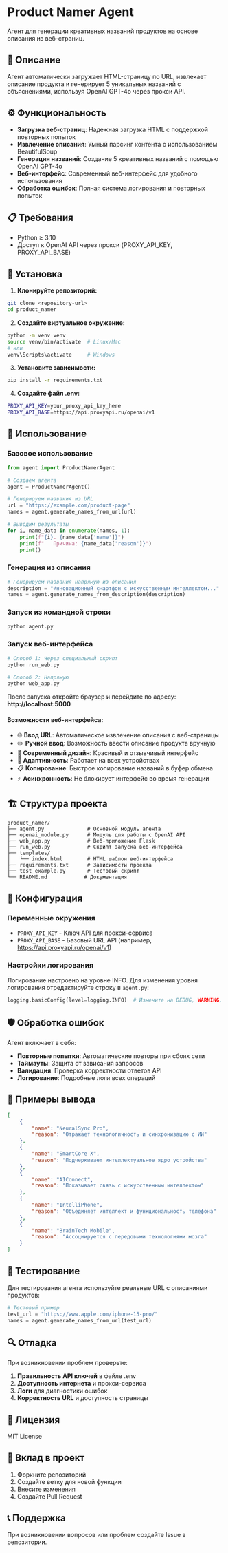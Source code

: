 # Product Namer Agent

Агент для генерации креативных названий продуктов на основе описания из веб-страниц.

## 🎯 Описание

Агент автоматически загружает HTML-страницу по URL, извлекает описание продукта и генерирует 5 уникальных названий с объяснениями, используя OpenAI GPT-4o через прокси API.

## ⚙️ Функциональность

- **Загрузка веб-страниц**: Надежная загрузка HTML с поддержкой повторных попыток
- **Извлечение описания**: Умный парсинг контента с использованием BeautifulSoup
- **Генерация названий**: Создание 5 креативных названий с помощью OpenAI GPT-4o
- **Веб-интерфейс**: Современный веб-интерфейс для удобного использования
- **Обработка ошибок**: Полная система логирования и повторных попыток

## 📋 Требования

- Python ≥ 3.10
- Доступ к OpenAI API через прокси (PROXY_API_KEY, PROXY_API_BASE)

## 🚀 Установка

1. **Клонируйте репозиторий:**
```bash
git clone <repository-url>
cd product_namer
```

2. **Создайте виртуальное окружение:**
```bash
python -m venv venv
source venv/bin/activate  # Linux/Mac
# или
venv\Scripts\activate     # Windows
```

3. **Установите зависимости:**
```bash
pip install -r requirements.txt
```

4. **Создайте файл .env:**
```bash
PROXY_API_KEY=your_proxy_api_key_here
PROXY_API_BASE=https://api.proxyapi.ru/openai/v1
```

## 📖 Использование

### Базовое использование

```python
from agent import ProductNamerAgent

# Создаем агента
agent = ProductNamerAgent()

# Генерируем названия из URL
url = "https://example.com/product-page"
names = agent.generate_names_from_url(url)

# Выводим результаты
for i, name_data in enumerate(names, 1):
    print(f"{i}. {name_data['name']}")
    print(f"   Причина: {name_data['reason']}")
    print()
```

### Генерация из описания

```python
# Генерируем названия напрямую из описания
description = "Инновационный смартфон с искусственным интеллектом..."
names = agent.generate_names_from_description(description)
```

### Запуск из командной строки

```bash
python agent.py
```

### Запуск веб-интерфейса

```bash
# Способ 1: Через специальный скрипт
python run_web.py

# Способ 2: Напрямую
python web_app.py
```

После запуска откройте браузер и перейдите по адресу: **http://localhost:5000**

#### Возможности веб-интерфейса:

- 🌐 **Ввод URL**: Автоматическое извлечение описания с веб-страницы
- ✏️ **Ручной ввод**: Возможность ввести описание продукта вручную
- 🎨 **Современный дизайн**: Красивый и отзывчивый интерфейс
- 📱 **Адаптивность**: Работает на всех устройствах
- 📋 **Копирование**: Быстрое копирование названий в буфер обмена
- ⚡ **Асинхронность**: Не блокирует интерфейс во время генерации

## 🏗️ Структура проекта

```
product_namer/
├── agent.py              # Основной модуль агента
├── openai_module.py      # Модуль для работы с OpenAI API
├── web_app.py            # Веб-приложение Flask
├── run_web.py            # Скрипт запуска веб-интерфейса
├── templates/
│   └── index.html        # HTML шаблон веб-интерфейса
├── requirements.txt      # Зависимости проекта
├── test_example.py       # Тестовый скрипт
└── README.md            # Документация
```

## 🔧 Конфигурация

### Переменные окружения

- `PROXY_API_KEY` - Ключ API для прокси-сервиса
- `PROXY_API_BASE` - Базовый URL API (например, https://api.proxyapi.ru/openai/v1)

### Настройки логирования

Логирование настроено на уровне INFO. Для изменения уровня логирования отредактируйте строку в `agent.py`:

```python
logging.basicConfig(level=logging.INFO)  # Измените на DEBUG, WARNING, ERROR
```

## 🛡️ Обработка ошибок

Агент включает в себя:

- **Повторные попытки**: Автоматические повторы при сбоях сети
- **Таймауты**: Защита от зависания запросов
- **Валидация**: Проверка корректности ответов API
- **Логирование**: Подробные логи всех операций

## 📝 Примеры вывода

```json
[
    {
        "name": "NeuralSync Pro",
        "reason": "Отражает технологичность и синхронизацию с ИИ"
    },
    {
        "name": "SmartCore X",
        "reason": "Подчеркивает интеллектуальное ядро устройства"
    },
    {
        "name": "AIConnect",
        "reason": "Показывает связь с искусственным интеллектом"
    },
    {
        "name": "IntelliPhone",
        "reason": "Объединяет интеллект и функциональность телефона"
    },
    {
        "name": "BrainTech Mobile",
        "reason": "Ассоциируется с передовыми технологиями мозга"
    }
]
```

## 🧪 Тестирование

Для тестирования агента используйте реальные URL с описаниями продуктов:

```python
# Тестовый пример
test_url = "https://www.apple.com/iphone-15-pro/"
names = agent.generate_names_from_url(test_url)
```

## 🔍 Отладка

При возникновении проблем проверьте:

1. **Правильность API ключей** в файле .env
2. **Доступность интернета** и прокси-сервиса
3. **Логи** для диагностики ошибок
4. **Корректность URL** и доступность страницы

## 📄 Лицензия

MIT License

## 🤝 Вклад в проект

1. Форкните репозиторий
2. Создайте ветку для новой функции
3. Внесите изменения
4. Создайте Pull Request

## 📞 Поддержка

При возникновении вопросов или проблем создайте Issue в репозитории. 